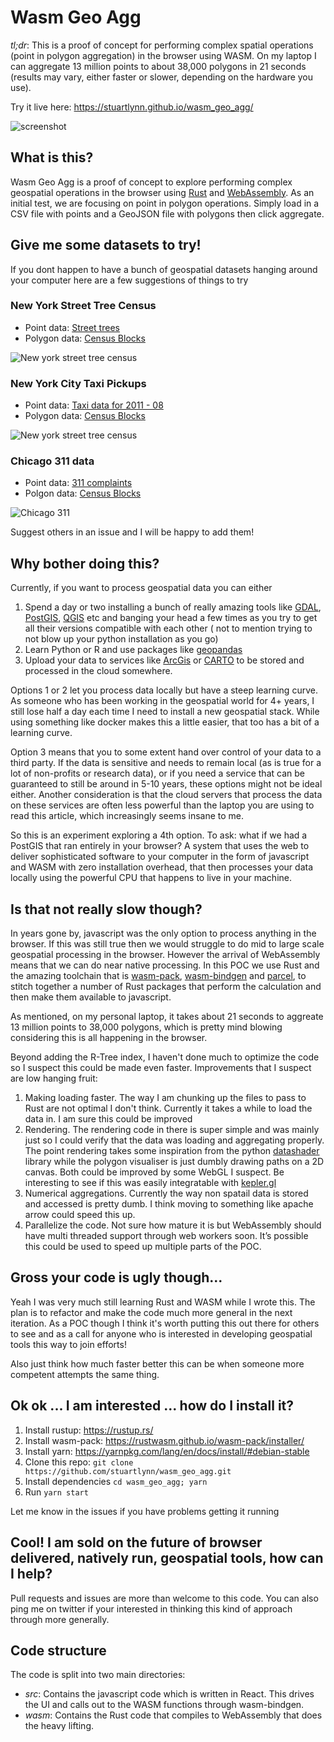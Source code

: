 # Wasm Geo Agg

*tl;dr*: This is a proof of concept for performing complex spatial operations (point in polygon aggregation) in the browser using WASM. On my laptop I can aggregate 13 million points to about 38,000 polygons in 21 seconds (results may vary, either faster or slower, depending on the hardware you use).

Try it live here: https://stuartlynn.github.io/wasm_geo_agg/

![screenshot](https://github.com/stuartlynn/wasm_geo_agg/blob/master/screenshots/TaxiAggregationpng.png?raw=true)

## What is this?

Wasm Geo Agg is a proof of concept to explore performing complex geospatial operations in the browser using [Rust](https://www.rust-lang.org/) and [WebAssembly](webassembly). As an initial test, we are focusing on point in polygon operations. Simply load in a CSV file 
with points and a GeoJSON file with polygons then click aggregate. 

## Give me some datasets to try! 

If you dont happen to have a bunch of geospatial datasets hanging around your computer here are a few suggestions of things to try 

### New York Street Tree Census 

- Point data: [Street trees](https://data.cityofnewyork.us/api/views/5rq2-4hqu/rows.csv?accessType=DOWNLOAD)
- Polygon data: [Census Blocks](https://data.cityofnewyork.us/api/geospatial/v2h8-6mxf?method=export&format=GeoJSON)

![New york street tree census](https://github.com/stuartlynn/wasm_geo_agg/blob/master/screenshots/StreetTrees.png?raw=true)

### New York City Taxi Pickups 

- Point data: [Taxi data for 2011 - 08](https://s3.amazonaws.com/nyc-tlc/trip+data/yellow_tripdata_2011-08.csv)
- Polygon data: [Census Blocks](https://data.cityofnewyork.us/api/geospatial/v2h8-6mxf?method=export&format=GeoJSON)

![New york street tree census](https://github.com/stuartlynn/wasm_geo_agg/blob/master/screenshots/TaxiAggregationpng.png?raw=true)

### Chicago 311 data 

- Point data: [311 complaints](https://data.cityofchicago.org/api/views/v6vf-nfxy/rows.csv?accessType=DOWNLOAD&bom=true&format=true&delimiter=%3B)
- Polgon data: [Census Blocks](https://data.cityofchicago.org/api/geospatial/mfzt-js4n?method=export&format=GeoJSON)

![Chicago 311](https://github.com/stuartlynn/wasm_geo_agg/blob/master/screenshots/Chicago311.png?raw=true)

Suggest others in an issue and I will be happy to add them!

## Why bother doing this? 

Currently, if you want to process geospatial data you can either 

1. Spend a day or two installing a bunch of really amazing tools like [GDAL](https://gdal.org/), [PostGIS](https://postgis.net/), [QGIS](https://www.qgis.org/en/site/) etc and banging your head a few times as you try to get all their versions compatible with each other ( not to mention trying to not blow up your python installation as you go)
2. Learn Python or R and use packages like [geopandas](http://geopandas.org/) 
3. Upload your data to services like [ArcGis](https://www.arcgis.com/index.html) or [CARTO](https://carto.com/) to be stored and processed in the cloud somewhere.

Options 1 or 2 let you process data locally but have a steep learning curve. As someone who has been working in the geospatial world for 4+ years, I still lose half a day each time I need to install a new geospatial stack. While using something like docker makes this a little easier, that too has a bit of a learning curve.

Option 3 means that you to some extent hand over control of your data to a third party. If the data is sensitive and needs to remain local (as is true for a lot of non-profits or research data), or if you need a service that can be guaranteed to still be around in 5-10 years, these options might not be ideal either. Another consideration is that the cloud servers that process the data on these services are often less powerful than the laptop you are using to read this article, which increasingly seems insane to me. 

So this is an experiment exploring a 4th option. To ask: what if we had a PostGIS that ran entirely in your browser? A system that uses the web to deliver sophisticated software to your computer in the form of javascript and WASM with zero installation overhead, that then processes your data locally using the powerful CPU that happens to live in your machine. 

## Is that not really slow though?

In years gone by, javascript was the only option to process anything in the browser. If this was still true then we would struggle to do mid to large scale geospatial processing in the browser. However the arrival of WebAssembly means that we can do near native processing. In this POC we use Rust and the amazing toolchain that is [wasm-pack](https://github.com/rustwasm/wasm-pack), [wasm-bindgen](https://github.com/rustwasm/wasm-bindgen) and [parcel](https://github.com/parcel-bundler/parcel), to stitch together a number of Rust packages that perform the calculation and then make them available to javascript. 

As mentioned, on my personal laptop, it takes about 21 seconds to aggreate 13 million points to 38,000 polygons, which is pretty mind blowing considering this is all happening in the browser.

Beyond adding the R-Tree index, I haven't done much to optimize the code so I suspect this could be made even faster. Improvements that I suspect are low hanging fruit: 

1. Making loading faster. The way I am chunking up the files to pass to Rust are not optimal I don't think. Currently it takes a while to load the data in. I am sure this could be improved
2. Rendering. The rendering code in there is super simple and was mainly just so I could verify that the data was loading and aggregating properly. The point rendering takes some inspiration from the python [datashader](https://datashader.org/) library while the polygon visualiser is just dumbly drawing paths on a 2D canvas. Both could be improved by some WebGL I suspect. Be interesting to see if this was easily integratable with [kepler.gl](https://kepler.gl/)
3. Numerical aggregations. Currently the way non spatail data is stored  and accessed is pretty dumb. I think moving to something like apache arrow could speed this up. 
4. Parallelize the code. Not sure how mature it is but WebAssembly should have multi threaded support through web workers soon. It’s possible this could be used to speed up multiple parts of the POC.

## Gross your code is ugly though...

Yeah I was very much still learning Rust and WASM while I wrote this. The plan is to refactor and make the code much more general in the next iteration. As a POC though I think it's worth putting this out there for others to see and as a call for anyone who is interested in developing geospatial tools this way to join efforts! 

Also just think how much faster better this can be when someone more competent attempts the same thing. 


## Ok ok ... I am interested ... how do I install it?

1. Install rustup:  https://rustup.rs/
2. Install wasm-pack: https://rustwasm.github.io/wasm-pack/installer/
3. Install yarn: https://yarnpkg.com/lang/en/docs/install/#debian-stable
4. Clone this repo: `git clone https://github.com/stuartlynn/wasm_geo_agg.git`
5. Install dependencies `cd wasm_geo_agg; yarn`
6. Run `yarn start`

Let me know in the issues if you have problems getting it running

## Cool! I am sold on the future of browser delivered, natively run, geospatial tools, how can I help?

Pull requests and issues are more than welcome to this code. You can also ping me on twitter if your interested in thinking this kind of approach through more generally.


## Code structure 

The code is split into two main directories:

- _src_: Contains the javascript code which is written in React. This drives the UI and calls out to the WASM functions through wasm-bindgen. 
- _wasm_: Contains the Rust code that compiles to WebAssembly that does the heavy lifting. 



